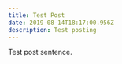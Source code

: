 ```yaml
---
title: Test Post
date: 2019-08-14T18:17:00.956Z
description: Test posting
---
```

Test post sentence.
